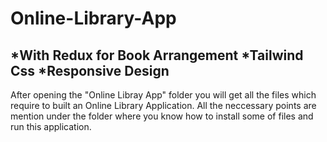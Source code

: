 # Online-Library-App
*With Redux for Book Arrangement
*Tailwind Css
*Responsive Design
------------------------
After opening the "Online Libray App" folder you will get all the files which require to built an Online Library Application.
All the neccessary points are mention under the folder where you know how to install some of files and run this application.
